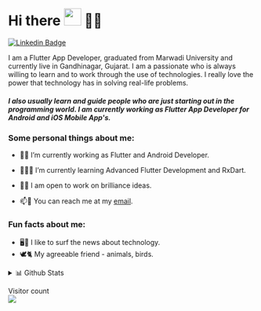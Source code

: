 <!--
**vijaybheda/vijaybheda** is a ✨ _special_ ✨ repository because its `README.md` (this file) appears on your GitHub profile.

Here are some ideas to get you started:

- 🔭 I’m currently working on ...
- 🌱 I’m currently learning ...
- 👯 I’m looking to collaborate on ...
- 🤔 I’m looking for help with ...
- 💬 Ask me about ...
- 📫 How to reach me: ...
- 😄 Pronouns: ...
- ⚡ Fun fact: ...
-->

# Hi there <img src="https://camo.githubusercontent.com/e8e7b06ecf583bc040eb60e44eb5b8e0ecc5421320a92929ce21522dbc34c891/68747470733a2f2f6d656469612e67697068792e636f6d2f6d656469612f6876524a434c467a6361737252346961377a2f67697068792e676966" width="35px"> 🤝🏻

[![Linkedin Badge](https://img.shields.io/badge/-LinkedIn-blue?style=flat-square&logo=Linkedin&logoColor=white&link=https://www.linkedin.com/in/vijaybheda/)](https://www.linkedin.com/in/vijaybheda/)

I am a Flutter App Developer, graduated from Marwadi University and currently live in Gandhinagar, Gujarat. I am a passionate who is always willing to learn and to work through the use of technologies. I really love the power that technology has in solving real-life problems. 

##### I also usually learn and guide people who are just starting out in the programming world. I am currently working as Flutter App Developer for Android and iOS Mobile App's. 


### Some personal things about me:
- 🔭🔨 I’m currently working as Flutter and Android Developer.

- 🌱🧑‍💻 I’m currently learning Advanced Flutter Development and RxDart.

- 💫💡 I am open to work on brilliance ideas.

- 📫📇 You can reach me at my [email](mailto:bhedavijay489@gmail.com).

### Fun facts about me:
- 🖥️📱 I like to surf the news about technology.
- 🕊️🐈 My agreeable friend - animals, birds.

 <details>
<summary>📊 Github Stats</summary>

![Vijay's most used languages](https://github-readme-stats.vercel.app/api/top-langs/?username=vijaybheda&layout=dracula&show_icons=true) 

</details>
<p > 
  Visitor count<br>
  <img src="https://profile-counter.glitch.me/vijaybheda/count.svg" />
</p>
